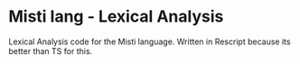 # Misti lang - Lexical Analysis

Lexical Analysis code for the Misti language.
Written in Rescript because its better than TS for this.

